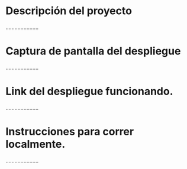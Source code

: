 # Descripción del proyecto

......................

# Captura de pantalla del despliegue

......................

# Link del despliegue funcionando.

......................

# Instrucciones para correr localmente.

......................
